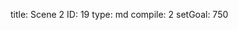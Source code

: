 title:          Scene 2
ID:             19
type:           md
compile:        2
setGoal:        750


